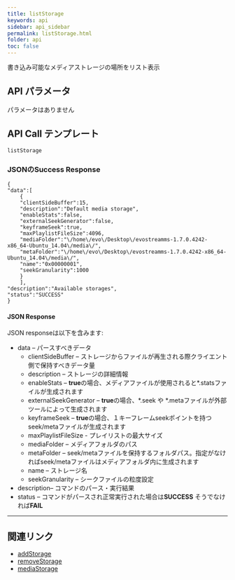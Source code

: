 ```yaml
---
title: listStorage
keywords: api
sidebar: api_sidebar
permalink: listStorage.html
folder: api
toc: false
---
```


書き込み可能なメディアストレージの場所をリスト表示



## API パラメータ

パラメータはありません



## API Call テンプレート

```
listStorage
```



### JSONのSuccess Response

```
{
"data":[
    {
    "clientSideBuffer":15,
    "description":"Default media storage",
    "enableStats":false,
    "externalSeekGenerator":false,
    "keyframeSeek":true,
    "maxPlaylistFileSize":4096,
    "mediaFolder":"\/home\/evo\/Desktop\/evostreamms-1.7.0.4242-x86_64-Ubuntu_14.04\/media\/",
    "metaFolder":"\/home\/evo\/Desktop\/evostreamms-1.7.0.4242-x86_64-Ubuntu_14.04\/media\/",
    "name":"0x00000001",
    "seekGranularity":1000
    }
    ],
"description":"Available storages",
"status":"SUCCESS"
}
```



#### JSON Response

JSON responseは以下を含みます:

- data – パースすべきデータ
  - clientSideBuffer – ストレージからファイルが再生される際クライエント側で保持すべきデータ量
  - description – ストレージの詳細情報
  - enableStats – **true**の場合、メディアファイルが使用されると*.statsファイルが生成されます
  - externalSeekGenerator – **true**の場合、*.seek や *.metaファイルが外部ツールによって生成されます
  - keyframeSeek – **true**の場合、１キーフレームseekポイントを持つseek/metaファイルが生成されます
  - maxPlaylistFileSize - プレイリストの最大サイズ
  - mediaFolder – メディアフォルダのパス
  - metaFolder – seek/metaファイルを保持するフォルダパス。指定がなければseek/metaファイルはメディアフォルダ内に生成されます
  - name – ストレージ名
  - seekGranularity – シークファイルの粒度設定
- description– コマンドのパース・実行結果
- status – コマンドがパースされ正常実行された場合は**SUCCESS** そうでなければ**FAIL**

------

## 関連リンク

- [addStorage](addStorage.html)
- [removeStorage](removeStorage.html)
- [mediaStorage](userguide_confuglua.html#mediastorage)